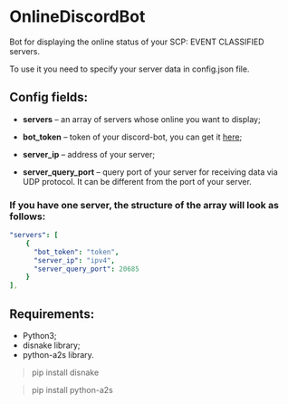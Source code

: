 # OnlineDiscordBot

Bot for displaying the online status of your SCP: EVENT CLASSIFIED servers.

To use it you need to specify your server data in config.json file.

## Config fields:

* **servers** – an array of servers whose online you want to display;

* **bot_token** – token of your discord-bot, you can get it [here](https://discord.com/developers/applications);

* **server_ip** – address of your server;

* **server_query_port** – query port of your server for receiving data via UDP protocol. It can be different from the port of your server.


### If you have one server, the structure of the array will look as follows:
```yaml
"servers": [
    {
      "bot_token": "token",
      "server_ip": "ipv4",
      "server_query_port": 20685
    }
],
```

## Requirements:

* Python3;
* disnake library;
* python-a2s library.

> pip install disnake

> pip install python-a2s
